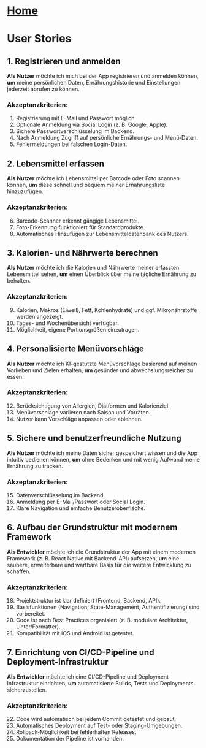 # [Home](../README.md)
# User Stories
## 1. Registrieren und anmelden
**Als Nutzer**
möchte ich mich bei der App registrieren und anmelden können,
**um** meine persönlichen Daten, Ernährungshistorie und Einstellungen jederzeit abrufen zu können.
### Akzeptanzkriterien:
1. Registrierung mit E-Mail und Passwort möglich.
2. Optionale Anmeldung via Social Login (z. B. Google, Apple).
3. Sichere Passwortverschlüsselung im Backend.
4. Nach Anmeldung Zugriff auf persönliche Ernährungs- und Menü-Daten.
5. Fehlermeldungen bei falschen Login-Daten.

## 2. Lebensmittel erfassen
**Als Nutzer**
möchte ich Lebensmittel per Barcode oder Foto scannen können,
**um** diese schnell und bequem meiner Ernährungsliste hinzuzufügen.
### Akzeptanzkriterien:
6. Barcode-Scanner erkennt gängige Lebensmittel.
7. Foto-Erkennung funktioniert für Standardprodukte.
8. Automatisches Hinzufügen zur Lebensmitteldatenbank des Nutzers.

## 3. Kalorien- und Nährwerte berechnen
**Als Nutzer**
möchte ich die Kalorien und Nährwerte meiner erfassten Lebensmittel sehen,
**um** einen Überblick über meine tägliche Ernährung zu behalten.
### Akzeptanzkriterien:
9. Kalorien, Makros (Eiweiß, Fett, Kohlenhydrate) und ggf. Mikronährstoffe werden angezeigt.
10. Tages- und Wochenübersicht verfügbar.
11. Möglichkeit, eigene Portionsgrößen einzutragen.

## 4. Personalisierte Menüvorschläge
**Als Nutzer**
möchte ich KI-gestützte Menüvorschläge basierend auf meinen Vorlieben und Zielen erhalten, 
**um** gesünder und abwechslungsreicher zu essen.
### Akzeptanzkriterien:
12. Berücksichtigung von Allergien, Diätformen und Kalorienziel.
13. Menüvorschläge variieren nach Saison und Vorräten.
14. Nutzer kann Vorschläge anpassen oder ablehnen.

## 5. Sichere und benutzerfreundliche Nutzung
**Als Nutzer**
möchte ich meine Daten sicher gespeichert wissen und die App intuitiv bedienen können,
**um** ohne Bedenken und mit wenig Aufwand meine Ernährung zu tracken.
### Akzeptanzkriterien:
15. Datenverschlüsselung im Backend.
16. Anmeldung per E-Mail/Passwort oder Social Login.
17. Klare Navigation und einfache Benutzeroberfläche.
 
## 6. Aufbau der Grundstruktur mit modernem Framework
**Als Entwickler**
möchte ich die Grundstruktur der App mit einem modernen Framework (z. B. React Native mit Backend-API) aufsetzen,
**um** eine saubere, erweiterbare und wartbare Basis für die weitere Entwicklung zu schaffen.
### Akzeptanzkriterien:
18. Projektstruktur ist klar definiert (Frontend, Backend, API).
19. Basisfunktionen (Navigation, State-Management, Authentifizierung) sind vorbereitet.
20. Code ist nach Best Practices organisiert (z. B. modulare Architektur, Linter/Formatter).
21. Kompatibilität mit iOS und Android ist getestet.

## 7. Einrichtung von CI/CD-Pipeline und Deployment-Infrastruktur
**Als Entwickler**
möchte ich eine CI/CD-Pipeline und Deployment-Infrastruktur einrichten,
**um** automatisierte Builds, Tests und Deployments sicherzustellen.
### Akzeptanzkriterien:
22. Code wird automatisch bei jedem Commit getestet und gebaut.
23. Automatisches Deployment auf Test- oder Staging-Umgebungen.
24. Rollback-Möglichkeit bei fehlerhaften Releases.
25. Dokumentation der Pipeline ist vorhanden.
